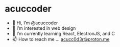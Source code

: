 # acuccoder
- 👋 Hi, I’m @acuccoder
- 👀 I’m interested in web design
- 🌱 I’m currently learning React, ElectronJS, and C
- 📫 How to reach me ... acucc0d3r@proton.me
<!---
acuccoder/acuccoder is a ✨ special ✨ repository because its `README.md` (this file) appears on your GitHub profile.
You can click the Preview link to take a look at your changes.
--->
